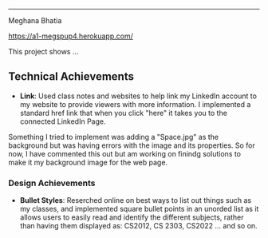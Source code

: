 
---

Meghana Bhatia


https://a1-megspup4.herokuapp.com/


This project shows ...

## Technical Achievements
- **Link**: Used class notes and websites to help link my LinkedIn account to my website to provide viewers with more information. I implemented a standard href link that when you click "here" it takes you to the connected LinkedIn Page.

Something I tried to implement was adding a "Space.jpg" as the background but was having errors with the image and its properties. So for now, I have commented this out but am working on finindg solutions to make it my background image for the web page.

### Design Achievements
- **Bullet Styles**: Reserched online on best ways to list out things such as my classes, and implemented square bullet points in an unorded list as it allows users to easily read and identify the different subjects, rather than having them displayed as: 
CS2012, CS 2303, CS2022 ... and so on.



